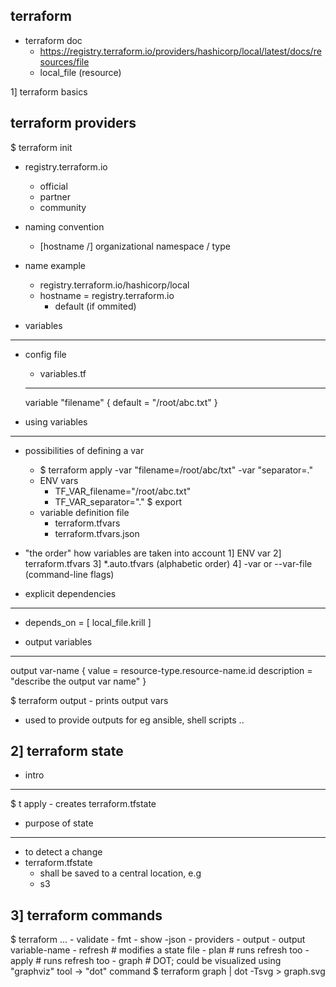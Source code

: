 terraform
---
- terraform doc
    - https://registry.terraform.io/providers/hashicorp/local/latest/docs/resources/file
    - local_file (resource)


1] terraform basics


terraform providers
---
$ terraform init

- registry.terraform.io
    - official
    - partner
    - community

- naming convention
    - [hostname /] organizational namespace / type

- name example
    - registry.terraform.io/hashicorp/local
    - hostname = registry.terraform.io
        - default (if ommited)



- variables
---
- config file
    - variables.tf
    ---
    variable "filename" {
        default = "/root/abc.txt"
    }



- using variables
---
- possibilities of defining a var
    - $ terraform apply -var "filename=/root/abc/txt" -var "separator=."
    - ENV vars
        - TF_VAR_filename="/root/abc.txt"
        - TF_VAR_separator="."
        $ export 
    - variable definition file
        - terraform.tfvars
        - terraform.tfvars.json

- "the order" how variables are taken into account
    1] ENV var
    2] terraform.tfvars
    3] *.auto.tfvars (alphabetic order)
    4] -var or --var-file (command-line flags)



- explicit dependencies
---
- depends_on = [ local_file.krill ]



- output variables
---
output var-name {
    value = resource-type.resource-name.id
    description = "describe the output var name"
}

$ terraform output
    - prints output vars

- used to provide outputs for eg ansible, shell scripts ..



2] terraform state
---

- intro
---
$ t apply
    - creates terraform.tfstate



- purpose of state
---
- to detect a change
- terraform.tfstate 
    - shall be saved to a central location, e.g
    - s3



3] terraform commands
---
$ terraform ...
    - validate
    - fmt
    - show -json
    - providers
    - output
    - output variable-name
    - refresh   # modifies a state file
    - plan      # runs refresh too
    - apply     # runs refresh too
    - graph     # DOT; could be visualized using "graphviz" tool -> "dot" command
        $ terraform graph | dot -Tsvg > graph.svg






